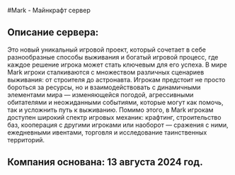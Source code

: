 #Mark - Майнкрафт сервер

## Описание сервера:
Это новый уникальный игровой проект, который сочетает в себе разнообразные способы выживания и богатый игровой процесс, где каждое решение игрока может стать ключевым для его успеха. 
В мире Mark игроки сталкиваются с множеством различных сценариев выживания: от строителя до астронавта.
Игрокам предстоит не просто бороться за ресурсы, но и взаимодействовать с динамичными элементами мира — изменяющейся погодой, 
агрессивными обитателями и неожиданными событиями, которые могут как помочь, так и усложнить путь к выживанию. Помимо этого, 
в Mark игрокам доступен широкий спектр игровых механик: крафтинг, строительство баз, кооперация с другими игроками или наоборот — сражения с ними, 
ежедневными ивентами, торговля и исследование таинственных территорий.

## Компания основана: 13 августа 2024 год.
